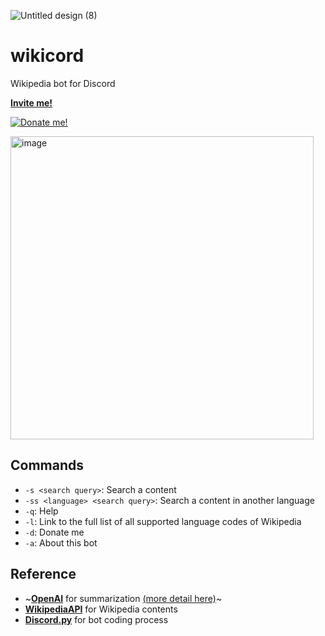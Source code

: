 ![Untitled design (8)](https://user-images.githubusercontent.com/105599214/230263534-bc1309e7-0d22-4240-9748-0105fed0727f.png)

# wikicord
Wikipedia bot for Discord

[**Invite me!**](https://discord.com/api/oauth2/authorize?client_id=1093013007329665105&permissions=292057869312&scope=bot)

[![Donate me!](https://img.shields.io/badge/Donate-PayPal-green.svg)](https://paypal.me/mbtion123?country.x=US&locale.x=en_US)

<img width="485" alt="image" src="https://github.com/mbti0n/wikicord/assets/105599214/89ed227c-6663-43dc-8ae1-3016764eca8e">


## Commands
- `-s <search query>`: Search a content
- `-ss <language> <search query>`: Search a content in another language
- `-q`: Help
- `-l`: Link to the full list of all supported language codes of Wikipedia
- `-d`: Donate me
- `-a`: About this bot
    
## Reference
- ~[**OpenAI**](https://pypi.org/project/openai/) for summarization [(more detail here)](https://platform.openai.com/examples)~
- [**WikipediaAPI**](https://pypi.org/project/discord/) for Wikipedia contents
- [**Discord.py**](https://pypi.org/project/discord/) for bot coding process
